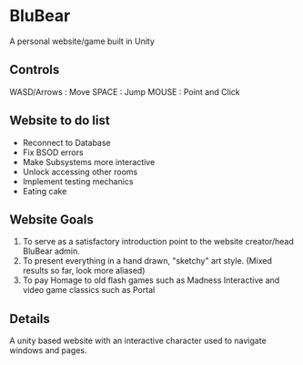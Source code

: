 # BluBear
A personal website/game built in Unity

## Controls
WASD/Arrows : Move
SPACE : Jump
MOUSE : Point and Click

## Website to do list
- Reconnect to Database
- Fix BSOD errors
- Make Subsystems more interactive
- Unlock accessing other rooms
- Implement testing mechanics
- Eating cake

## Website Goals
1. To serve as a satisfactory introduction point to the website creator/head BluBear admin.
2. To present everything in a hand drawn, "sketchy" art style. (Mixed results so far, look more aliased)
3. To pay Homage to old flash games such as Madness Interactive and video game classics such as Portal

## Details
A unity based website with an interactive character used to navigate windows and pages.

